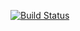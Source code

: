 [![Build Status](https://app.travis-ci.com/MJ-12-builder2/settings-bill-expressjs.svg?branch=main)](https://app.travis-ci.com/MJ-12-builder2/settings-bill-expressjs)